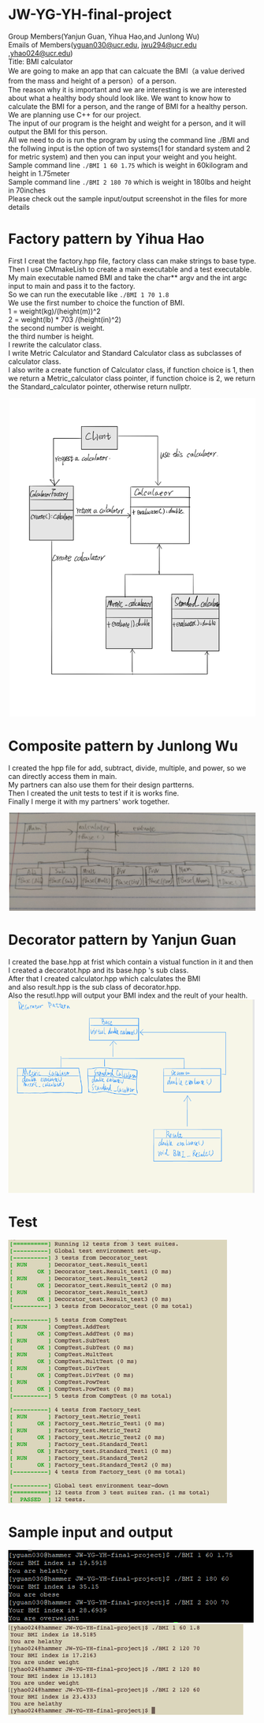 # JW-YG-YH-final-project
Group Members(Yanjun Guan, Yihua Hao,and Junlong Wu)<br />
Emails of Members(yguan030@ucr.edu, jwu294@ucr.edu ,yhao024@ucr.edu)<br />
Title: BMI calculator<br />
We are going to make an app that can calcuate the BMI（a value derived from the mass and height of a person）of a person. <br />
The reason why it is important and we are interesting is we are interested about what a healthy body should look like. We want to know how to calculate the BMI for a person, and the range of BMI for a healthy person.<br />
We are planning use C++ for our project.<br />
The input of our program is the height and weight for a person, and it will output the BMI for this person.<br />
All we need to do is run the program by using the command line ./BMI and the follwing input is the option of two systems(1 for standard system and 2 for metric system) and then you can input your weight and you height.<br />
Sample command line `./BMI 1 60 1.75` which is weight in 60kilogram and height in 1.75meter<br />
Sample command line `./BMI 2 180 70` which is weight in 180lbs and height in 70inches<br />
Please check out the sample input/output screenshot in the files for more details <br />

# Factory pattern by Yihua Hao<br />  
First I creat the factory.hpp file, factory class can make strings to base type. <br />
Then I use CMmakeLish to create a main executable and a test executable. <br />
My main executable named BMI and take the char*\* argv and the int argc input to main and pass it to the factory. <br />
So we can run the executable like `./BMI 1 70 1.8` <br />
We use the first number to choice the function of BMI.<br />
1 = weight(kg)/(height(m))^2<br />
2 = weight(lb) * 703 /(height(in)^2)<br />
the second number is weight.<br />
the third number is height.<br />
I rewrite the calculator class. <br />
I write Metric Calculator and Standard Calculator class as subclasses of calculator class.<br />
I also write a create function of Calculator class, if function choice is 1, then we return a Metric_calculator class pointer, if function choice is 2, we return the Standard_calculator pointer, otherwise return nullptr.<br /> 
<div align="center">
	<img src="https://github.com/jw2670105/JW-YG-YH-final-project/blob/master/2-4.jpg" alt="Editor" width="500">
</div>

# Composite pattern by Junlong Wu<br /> 
I created the hpp file for add, subtract, divide, multiple, and power, so we can directly access them in main.</br>
My partners can also use them for their design partterns.</br>
Then I created the unit tests to test if it is works fine.</br>
Finally I merge it with my partners' work together.
<div align="center">
	<img src="https://github.com/jw2670105/JW-YG-YH-final-project/blob/master/comp_diagram.jpg" alt="Editor" width="500">
</div>

# Decorator pattern by Yanjun Guan<br /> 
I created the base.hpp at frist which contain a vistual function in it
and then I created a decoratot.hpp and its base.hpp 's sub class.<br /> 
After that I created calculator.hpp which calculates the BMI <br />
and also result.hpp is the sub class of decorator.hpp.<br /> 
Also the resutl.hpp will output your BMI index and the reult of your health.<br /> 
<img src="https://github.com/jw2670105/JW-YG-YH-final-project/blob/master/decorator-pattern-digram.png" alt="Editor" width="500">
</div>

# Test
![image](https://github.com/jw2670105/JW-YG-YH-final-project/blob/master/Screen%20Shot%202020-07-23%20at%2001.13.01.png)

# Sample input and output

![image](https://github.com/jw2670105/JW-YG-YH-final-project/blob/master/sample%20input%20output.png)
![image](https://github.com/jw2670105/JW-YG-YH-final-project/blob/master/Screen%20Shot%202020-07-23%20at%2001.14.51.png)
